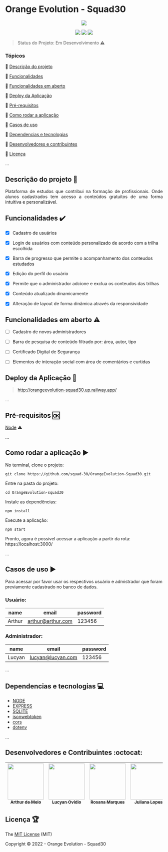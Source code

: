 <h1>Orange Evolution - Squad30</h1> 

<p align="center">
  <img src="https://img.shields.io/static/v1?label=Netlify&message=deploy&color=blue&style=for-the-badge&logo=netlify"/>
</p>

<p align="center">
  <img src="https://img.shields.io/static/v1?label=Netlify&message=deploy&color=blue&style=for-the-badge&logo=netlify"/>
  <img src="http://img.shields.io/static/v1?label=License&message=MIT&color=green&style=for-the-badge"/>
  <img src="http://img.shields.io/static/v1?label=STATUS&message=EM%20DESENVOLVIMENTO&color=RED&style=for-the-badge"/>
</p>

> Status do Projeto:  Em Desenvolvimento :warning:

### Tópicos 

:small_blue_diamond: [Descrição do projeto](#descrição-do-projeto-page_with_curl)

:small_blue_diamond: [Funcionalidades](#funcionalidades-heavy_check_mark)

:small_blue_diamond: [Funcionalidades em aberto](#funcionalidades-em-aberto-warning)

:small_blue_diamond: [Deploy da Aplicação](#deploy-da-aplicação-dash)

:small_blue_diamond: [Pré-requisitos](#pré-requisitos-ok)

:small_blue_diamond: [Como rodar a aplicação](#como-rodar-a-aplicação-arrow_forward)

:small_blue_diamond: [Casos de uso](#casos-de-uso-arrow_forward)

:small_blue_diamond: [Dependencias e tecnologias](#dependencias-e-tecnologias-computer)

:small_blue_diamond: [Desenvolvedores e contribuintes](#desenvolvedores-e-contribuintes-octocat) 

:small_blue_diamond: [Licença](#licença-trophy)

... 

## Descrição do projeto :page_with_curl: 

<p align="justify">
  Plataforma de estudos que contribui na formação de profissionais. Onde alunos cadastrados tem acesso a conteúdos gratuitos de uma forma intuitiva e personalizável. 
</p>

## Funcionalidades :heavy_check_mark:

- [X] Cadastro de usuários
- [X] Login de usuários com conteúdo personalizado de acordo com a trilha escolhida
- [X] Barra de progresso que permite o acompanhamento dos conteudos estudados 
- [X] Edição do perfil do usuário
- [X] Permite que o administrador adcione e exclua os conteudos das trilhas
- [X] Conteúdo atualizado dinamicamente
- [X] Alteração de layout de forma dinâmica através da responsividade


## Funcionalidades em aberto :warning:

- [ ] Cadastro de novos administradores
- [ ] Barra de pesquisa de conteúdo filtrado por: área, autor, tipo
- [ ] Certificado Digital de Segurança
- [ ] Elementos de interação social com área de comentários e curtidas


## Deploy da Aplicação :dash:

> http://orangeevolution-squad30.up.railway.app/

... 

## Pré-requisitos :ok:

[Node](https://nodejs.org/en/download/) :warning: 

...

## Como rodar a aplicação :arrow_forward:

No terminal, clone o projeto: 

```
git clone https://github.com/squad-30/OrangeEvolution-Squad30.git
```
Entre na pasta do projeto: 

```
cd OrangeEvolution-squad30
```
Instale as dependências: 

```
npm install
```
Execute a aplicação: 

```
npm start
```
Pronto, agora é possivel acessar a aplicação a partir da rota: https://localhost:3000/

... 

## Casos de uso :arrow_forward:

Para acessar por favor usar os respectivos usuário e admistrador que foram previamente cadastrado no banco de dados.

### Usuário: 

|name|email|password|
| -------- |-------- |-------- |
|Arthur|arthur@arthur.com|123456|

### Administrador: 

|name|email|password|
| -------- |-------- |-------- |
|Lucyan|lucyan@lucyan.com|123456|

... 

## Dependencias e tecnologias :computer:

- [NODE](https://nodejs.org/en/)
- [EXPRESS](https://expressjs.com/pt-br/)
- [SQLITE](https://www.sqlite.org/index.html)
- [jsonwebtoken](https://www.npmjs.com/package/jsonwebtoken)
- [cors](https://www.npmjs.com/package/cors)
- [dotenv](https://www.npmjs.com/package/dotenv)

...

## Desenvolvedores e Contribuintes :octocat:

| [<img src="https://avatars.githubusercontent.com/u/88115781?v=4" width=115><br><sub>Arthur de Melo</sub>](https://github.com/artdemelo) |  [<img src="https://avatars.githubusercontent.com/u/106949997?v=4" width=115><br><sub>Lucyan Ovídio</sub>](https://github.com/lucyanovidio) |  [<img src="https://avatars.githubusercontent.com/u/117302308?v=4" width=115><br><sub>Rosana Marques</sub>](https://github.com/rosanadeveloper) |  [<img src="https://media-exp1.licdn.com/dms/image/C4E03AQG7T8ev1lBF1A/profile-displayphoto-shrink_800_800/0/1516673087717?e=1674086400&v=beta&t=8iLeX4sXaURp7RYKwuMQuPlqi2WCS0gQVylONn3gaN4" width=115><br><sub>Juliana Lopes</sub>](https://www.linkedin.com/in/julianalopesco/) |
| :---: | :---: | :---: | :---: 

## Licença :trophy:

The [MIT License](./LICENSE) (MIT)

Copyright :copyright: 2022 - Orange Evolution - Squad30
